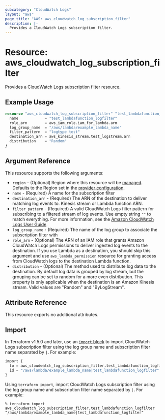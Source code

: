 ```yaml
---
subcategory: "CloudWatch Logs"
layout: "aws"
page_title: "AWS: aws_cloudwatch_log_subscription_filter"
description: |-
  Provides a CloudWatch Logs subscription filter.
---
```


# Resource: aws_cloudwatch_log_subscription_filter

Provides a CloudWatch Logs subscription filter resource.

## Example Usage

```terraform
resource "aws_cloudwatch_log_subscription_filter" "test_lambdafunction_logfilter" {
  name            = "test_lambdafunction_logfilter"
  role_arn        = aws_iam_role.iam_for_lambda.arn
  log_group_name  = "/aws/lambda/example_lambda_name"
  filter_pattern  = "logtype test"
  destination_arn = aws_kinesis_stream.test_logstream.arn
  distribution    = "Random"
}
```

## Argument Reference

This resource supports the following arguments:

* `region` – (Optional) Region where this resource will be [managed](https://docs.aws.amazon.com/general/latest/gr/rande.html#regional-endpoints). Defaults to the Region set in the [provider configuration](https://registry.terraform.io/providers/hashicorp/aws/latest/docs#aws-configuration-reference).
* `name` - (Required) A name for the subscription filter
* `destination_arn` - (Required) The ARN of the destination to deliver matching log events to. Kinesis stream or Lambda function ARN.
* `filter_pattern` - (Required) A valid CloudWatch Logs filter pattern for subscribing to a filtered stream of log events. Use empty string `""` to match everything. For more information, see the [Amazon CloudWatch Logs User Guide](https://docs.aws.amazon.com/AmazonCloudWatch/latest/logs/FilterAndPatternSyntax.html).
* `log_group_name` - (Required) The name of the log group to associate the subscription filter with
* `role_arn` - (Optional) The ARN of an IAM role that grants Amazon CloudWatch Logs permissions to deliver ingested log events to the destination. If you use Lambda as a destination, you should skip this argument and use `aws_lambda_permission` resource for granting access from CloudWatch logs to the destination Lambda function.
* `distribution` - (Optional) The method used to distribute log data to the destination. By default log data is grouped by log stream, but the grouping can be set to random for a more even distribution. This property is only applicable when the destination is an Amazon Kinesis stream. Valid values are "Random" and "ByLogStream".

## Attribute Reference

This resource exports no additional attributes.

## Import

In Terraform v1.5.0 and later, use an [`import` block](https://developer.hashicorp.com/terraform/language/import) to import CloudWatch Logs subscription filter using the log group name and subscription filter name separated by `|`. For example:

```terraform
import {
  to = aws_cloudwatch_log_subscription_filter.test_lambdafunction_logfilter
  id = "/aws/lambda/example_lambda_name|test_lambdafunction_logfilter"
}
```

Using `terraform import`, import CloudWatch Logs subscription filter using the log group name and subscription filter name separated by `|`. For example:

```console
% terraform import aws_cloudwatch_log_subscription_filter.test_lambdafunction_logfilter "/aws/lambda/example_lambda_name|test_lambdafunction_logfilter"
```
